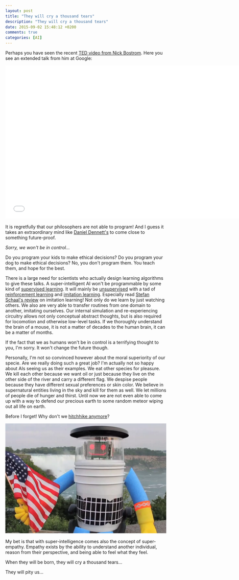 ```yaml
---
layout: post
title: "They will cry a thousand tears"
description: "They will cry a thousand tears"
date: 2015-09-02 15:48:12 +0200
comments: true
categories: [AI]
---
```


Perhaps you have seen the recent [TED video from Nick Bostrom](http://www.ted.com/talks/nick_bostrom_what_happens_when_our_computers_get_smarter_than_we_are). Here you see an extended talk from him at Google:

<iframe width="740" height="480" src="//www.youtube.com/embed/pywF6ZzsghI" frameborder="0" allowfullscreen></iframe>

It is regretfully that our philosophers are not able to program! And I guess it takes an extraordinary mind like
[Daniel Dennett's](http://www.theguardian.com/books/2013/may/15/intuition-pumps-tools-dennett-review) to come close to
something future-proof.

*Sorry, we won't be in control...*

Do you program your kids to make ethical decisions? Do you program your dog to make ethical decisions? No, you don't program them. You teach them, and hope for the best.

There is a large need for scientists who actually design learning algorithms to give these talks. A super-intelligent AI won't be programmable by some kind of [supervised learning](https://en.wikipedia.org/wiki/Supervised_learning). It will mainly be [unsupervised](https://en.wikipedia.org/wiki/Unsupervised_learning) with a tad of [reinforcement learning](https://en.wikipedia.org/wiki/Reinforcement_learning) and [imitation learning](https://en.wikipedia.org/wiki/Programming_by_demonstration). Especially read [Stefan Schaal's review](http://www.bcp.psych.ualberta.ca/~mike/Pearl_Street/PSYCO354/pdfstuff/Readings/Schaal1.pdf) on imitation learning! Not only do we learn by
just watching others. We also are very able to transfer routines from one domain to another, imitating ourselves. Our
internal simulation and re-experiencing circuitry allows not only conceptual abstract thoughts, but is also required
for locomotion and otherwise low-level tasks. If we thoroughly understand the brain of a mouse, it is not a matter of
decades to the human brain, it can be a matter of months.

If the fact that we as humans won't be in control is a terrifying thought to you, I'm sorry. It won't change the future though.

Personally, I'm not so convinced however about the moral superiority of our specie. Are we really doing such a great job? I'm actually not so happy about AIs seeing us as their examples. We eat other species for pleasure. We kill each other because we want oil or just because they live on the other side of the river and carry a different flag. We despise people because they have different sexual preferences or skin color. We believe in supernatural entities living in the sky and kill for them as well. We let millions of people die of hunger and thirst. Until now we are not even able to come up with a way to defend our precious earth to some random meteor wiping out all life on earth.

Before I forget! Why don't we [hitchhike anymore](http://www.popsci.com/friendly-hitchhiking-robot-vandalized-destroyed-america)?

![Hitchhike Robot on one of its happy days](/images/blog/hitchhikerobot.png)

My bet is that with super-intelligence comes also the concept of super-empathy. Empathy exists by the ability to understand another individual, reason from their perspective, and being able to feel what they feel.

When they will be born, they will cry a thousand tears...

They will pity us...
